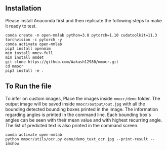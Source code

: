 
## Installation
Please install Anaconda first and then replicate the following steps to make it ready to test.

```shell
conda create -n open-mmlab python=3.8 pytorch=1.10 cudatoolkit=11.3 torchvision -c pytorch -y
conda activate open-mmlab
pip3 install openmim
mim install mmcv-full
mim install mmdet
git clone https://github.com/Aakash12980/mmocr.git
cd mmocr
pip3 install -e .
```

## To Run the file

To infer on custom images, Place the images inside ```mmocr/demo``` folder.
The output image will be saved inside ``` mmocr/output/out.jpg ``` with all the bounding detected bounding boxes printed in the image.
The information regarding angles is printed in the command line. Each bounding box's angles can be seen with their mean value and with highest recurring angle.
The list of predicted text is also printed in the command screen.

```
conda activate open-mmlab
python mmocr/utils/ocr.py demo/demo_text_ocr.jpg --print-result --imshow

```